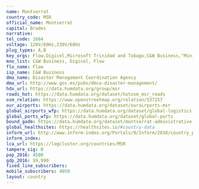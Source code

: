 ```yaml
---
name: Montserrat
country_code: MSR
official_name: Montserrat
capital: Brades
narrative:
tel_code: 1664
voltage: 120V/60Hz,230V/60Hz
plug_types: A,B
key_orgs: Flow,Digicel,Microsoft Trinidad and Tobago,C&W Business,"Ministry of Communications, Works, Energy and Labour",MICA
mno_list: C&W Business, Digicel, Flow
flo_name: Flow
isp_name: C&W Business 
dma_name: Disaster Management Coordination Agency
dma_url: http://www.gov.ms/pubs/dmca-disaster-management/
hdx_url: https://data.humdata.org/group/msr
roads_hot: https://data.humdata.org/dataset/hotosm_msr_roads
osm_relation: https://www.openstreetmap.org/relation/537257
our_airports: https://data.humdata.org/dataset/ourairports-msr
global_airports_wfp: https://data.humdata.org/dataset/global-logistics
global_ports_wfp: https://data.humdata.org/dataset/global-ports
bound_gadm: https://data.humdata.org/dataset/montserrat-administrative-level-0-nation-and-1-parish-boundaries
global_healthsites: https://healthsites.io/#country-data
inform_url: http://www.inform-index.org/Portals/0/Inform/2018/country_profiles/MSR.pdf
inform_index:
lca_url: https://logcluster.org/countries/MSR
tampere_sig: 0
pop_2016: 4500
gdp_2016: $9,990
fixed_line_subscribers:
mobile_subscribers: 4050
layout: country
---
```

